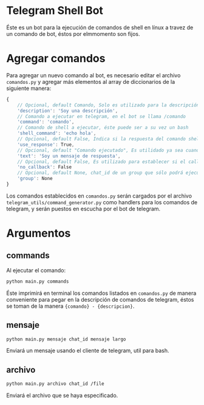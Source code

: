 # Telegram Shell Bot

Éste es un bot para la ejecución de comandos de shell en línux a travez de un comando de bot, éstos por elmmomento son fijos.

# Agregar comandos
Para agregar un nuevo comando al bot, es necesario editar el archivo `comandos.py` y agregar más elementos al array de diccionarios de la siguiente manera:
```javascript
{
    // Opcional, default Comando, Solo es utilizado para la descripción del comando commands
    'description': 'Soy una descripción',
    // Comando a ejecutar en telegram, en el bot se llama /comando
    'command': 'comando',
    // Comando de shell a ejecutar, éste puede ser a su vez un bash
    'shell_command': 'echo hola',
    // Opcional, default False, Indica si la respuesta del comando shell será enviada como respuesta del comando de telegram
    'use_response': True,
    // Opcional, default "Comando ejecutado", Es utilidado ya sea cuando el comando shell falla o cuando use_response es false y es necesario establecer una respuesta extra.
    'text': 'Soy un mensaje de respuesta',
    // Opcional, default False, Es utilizado para establecer si el callback que lanza la respuesta de telegram será ejecutado o no, si es True, no será enviada ninguna respuesta al cliente de telegram.
    'no_callback': False
    // Opcional, default None, chat_id de un group que sólo podrá ejecutar los comandos en un grupo
    'group': None
}
```

Los comandos establecidos en `comandos.py` serán cargados por el archivo `telegram_utils/command_generator.py` como handlers para los comandos de telegram, y serán puestos en escucha por el bot de telegram.

# Argumentos
## commands
Al ejecutar el comando:
```sh
python main.py commands
```

Éste imprimirá en terminal los comandos listados en `comandos.py` de manera conveniente para pegar en la descripción de comandos de telegram, éstos se toman de la manera `{comando} - {descripcion}`.

## mensaje
```sh
python main.py mensaje chat_id mensaje largo
```

Enviará un mensaje usando el cliente de telegram, util para bash.

## archivo
```sh
python main.py archivo chat_id /file
```
Enviará el archivo que se haya especificado.
